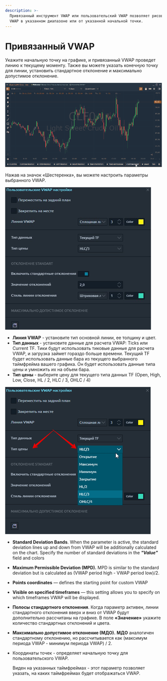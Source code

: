 ```yaml
---
description: >-
  Привязанный инструмент VWAP или пользовательский VWAP позволяет рисовать линию
  VWAP в указанном диапазоне или от указанной начальной точки.
---
```


# Привязанный VWAP

Укажите начальную точку на графике, и привязанный VWAP проведет линию к текущему моменту. Также вы можете указать конечную точку для линии, установить стандартное отклонение и максимально допустимое отклонение.

![](../../.gitbook/assets/anchored-vwap.gif)

Нажав на значок «Шестеренка», вы можете настроить параметры выбранного VWAP.

![&#x41D;&#x430;&#x441;&#x442;&#x440;&#x43E;&#x439;&#x43A;&#x430; &#x43F;&#x430;&#x440;&#x430;&#x43C;&#x435;&#x442;&#x440;&#x43E;&#x432; &#x432;&#x44B;&#x431;&#x440;&#x430;&#x43D;&#x43D;&#x43E;&#x433;&#x43E; VWAP.](../../.gitbook/assets/polzovatelskii-vwap.jpg)

* **Линия VWAP** - установите тип основной линии, ее толщину и цвет.
* **Тип данных** - установите данные для расчета VWAP: Ticks или Current TF. Тики будут использовать тиковые данные для расчета VWAP, и загрузка займет гораздо больше времени. Текущий TF будет использовать данные бара из текущего выбранного таймфрейма вашего графика. Он будет использовать данные типа цены и умножить их на объем бара.
* **Тип цены** - выберите цену для текущего типа данных TF \(Open, High, Low, Close, HL / 2, HLC / 3, OHLC / 4\)

![](../../.gitbook/assets/polzovatelskie-vwap-nastroiki.png)

* **Standard Deviation Bands**. When the parameter is active, the standard deviation lines up and down from VWAP will be additionally calculated on the chart. Specify the number of standard deviations in the _**"Value"**_ field and colors
* **Maximum Permissible Deviation \(MPD\).** MPD is similar to the standard deviation but is calculated as \(VWAP period high - VWAP period low\)/2.
* **Points coordinates** — defines the starting point for custom VWAP
* **Visible on specified timeframes** — this setting allows you to specify on which timeframes VWAP will be displayed.
* **Полосы стандартного отклонения**. Когда параметр активен, линии стандартного отклонения вверх и вниз от VWAP будут дополнительно рассчитаны на графике. В поле **«Значение»** укажите количество стандартных отклонений и цвета.
* **Максимально допустимое отклонение \(МДО\).** **МДО** аналогичен стандартному отклонению, но рассчитывается как \(максимум периода VWAP - минимум периода VWAP\) / 2.
* Координаты точек - определяет начальную точку для пользовательского VWAP.

  Виден на указанных таймфреймах - этот параметр позволяет указать, на каких таймфреймах будет отображаться VWAP.

